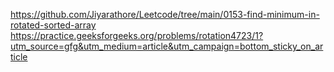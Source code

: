 https://github.com/Jiyarathore/Leetcode/tree/main/0153-find-minimum-in-rotated-sorted-array
https://practice.geeksforgeeks.org/problems/rotation4723/1?utm_source=gfg&utm_medium=article&utm_campaign=bottom_sticky_on_article
